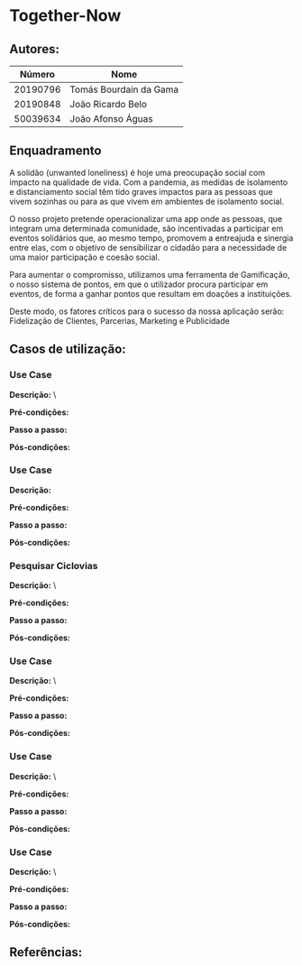 # Together-Now


## Autores:

| Número | Nome |
|--------|------|
|  20190796  | Tomás Bourdain da Gama |
|  20190848  | João Ricardo Belo |
|  50039634  | João Afonso Águas |


## Enquadramento

A solidão (unwanted loneliness) é hoje uma preocupação social com impacto na qualidade de vida. Com a pandemia, as medidas de isolamento e distanciamento social têm tido graves impactos para as pessoas que vivem sozinhas ou para as que vivem em ambientes de isolamento social.

O nosso projeto pretende operacionalizar uma app onde as pessoas, que integram uma determinada comunidade, são incentivadas a participar em eventos solidários que, ao mesmo tempo, promovem a entreajuda e sinergia entre elas, com o objetivo de sensibilizar o cidadão para a necessidade de uma maior participação e coesão social. 

Para aumentar o compromisso, utilizamos uma ferramenta de Gamificação, o nosso sistema de pontos, em que o utilizador procura participar em eventos, de forma a ganhar pontos que resultam em doações a instituições.  

Deste modo, os fatores críticos para o sucesso da nossa aplicação serão: Fidelização de Clientes, Parcerias, Marketing e Publicidade


  



## Casos de utilização: 

### Use Case
**Descrição:** 
\

**Pré-condições:**


**Passo a passo:**


**Pós-condições:**



### Use Case
**Descrição:** 


**Pré-condições:**


**Passo a passo:**


**Pós-condições:**



### Pesquisar Ciclovias 
**Descrição:** \

**Pré-condições:**


**Passo a passo:**


**Pós-condições:**



### Use Case
**Descrição:** \


**Pré-condições:**


**Passo a passo:**



**Pós-condições:**



### Use Case
**Descrição:** \


**Pré-condições:**


**Passo a passo:**


**Pós-condições:**



### Use Case
**Descrição:** \


**Pré-condições:**


**Passo a passo:**


**Pós-condições:**


## Referências:

